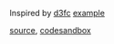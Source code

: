 Inspired by [d3fc](https://github.com/ScottLogic/d3fc) [example](https://d3fc.io/examples/bubble/index.html)

[source](https://github.com/alokagr07/react-stock-charts/blob/master/docs/lib/charts/BubbleChart.js), [codesandbox](https://codesandbox.io/s/github/alokagr07/react-stock-charts-examples2/tree/master/examples/BubbleChart)
